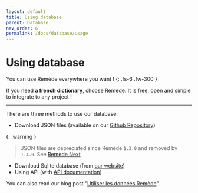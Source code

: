 ```yaml
---
layout: default
title: Using database
parent: Database
nav_order: 6
permalink: /docs/database/usage
---
```


# Using database
You can use Remède everywhere you want ! 
{: .fs-6 .fw-300 }

If you need **a french dictionary**, choose Remède. It is free, open and simple to integrate to any project !

---

There are three methods to use our database:
- Download JSON files (available on our [Github Repository](https://github.com/camarm-dev/remede/tree/1.2.3/data))

{: .warning }
> JSON files are depreciated since Remède `1.3.0` and removed by `1.4.0`. See [Remède Next](/docs/next)


- Download Sqlite database (from [our website](https://remede.camarm.fr/download))
- Using API (with [API documentation](https://api-remede.camarm.fr/docs))

You can also read our blog post "[Utiliser les données Remède](https://remede.camarm.fr/2023/11/19/Utiliser-les-donnees-Remede.html)".
